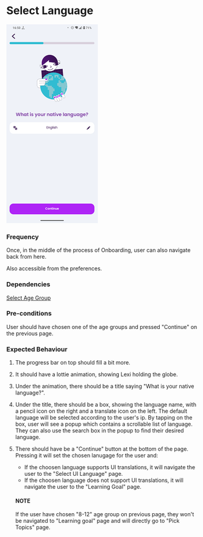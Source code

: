 # Select Language

![SelectLanguage](../_media/Onboarding/SelectLanguage.png)

### Frequency

Once, in the middle of the process of Onboarding, user can also navigate back from here.

Also accessible from the preferences.

### Dependencies

[Select Age Group](docs/onboarding/SelectAgeGroup.md)

### Pre-conditions

User should have chosen one of the age groups and pressed "Continue" on the previous page.

### Expected Behaviour

1. The progress bar on top should fill a bit more.

2. It should have a lottie animation, showing Lexi holding the globe.

3. Under the animation, there should be a title saying "What is your native language?".

4. Under the title, there should be a box, showing the language name, with a pencil icon on the right and a translate icon on the left. The default language will be selected according to the user's ip. By tapping on the box, user will see a popup which contains a scrollable list of language. They can also use the search box in the popup to find their desired language.

5. There should have be a "Continue" button at the bottom of the page. Pressing it will set the chosen lanugage for the user and:
   - If the choosen language supports UI translations, it will navigate the user to the "Select UI Language" page.
   - If the choosen language does not support UI translations, it will navigate the user to the "Learning Goal" page.
   
   #### NOTE
   If the user have chosen "8-12" age group on previous page, they won't be navigated to "Learning goal" page and will directly go to "Pick Topics" page.



